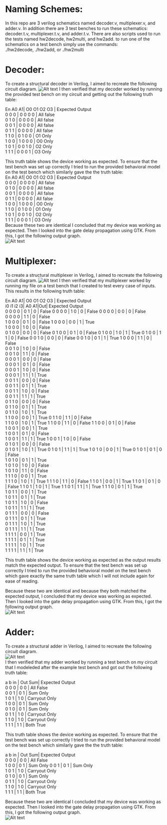 # Naming Schemes:  
In this repo are 3 verilog schematics named decoder.v, multiplexer.v, and adder.v. In addition there are 3 test benches to run these schematics: decoder.t.v, multiplexer.t.v, and adder.t.v. There are also scripts used to run the tests named hw2decode, hw2multi, and hw2add. to run one of the schematics on a test bench simply use the commands:  
./hw2decode, ./hw2add, or ./hw2multi  
# Decoder:   
To create a structural decoder in Verilog, I aimed to recreate the following circuit diagram.
![Alt text](/schematic/decode_schem.png?raw=true "Decoder schematic (from All about circuits)")
I then verified that my decoder worked by running the provided test bench on my circuit and
getting out the following truth table:  

En A0 A1| O0 O1 O2 O3 | Expected Output  
0  0  0 |  0  0  0  0 | All false  
0  1  0 |  0  0  0  0 | All false  
0  0  1 |  0  0  0  0 | All false    
0  1  1 |  0  0  0  0 | All false  
1  1  0 |  0  1  0  0 | O1 Only  
1  0  0 |  1  0  0  0 | O0 Only    
1  0  1 |  0  0  1  0 | O2 Only  
1  1  1 |  0  0  0  1 | O3 Only  

This truth table shows the device working as expected. To ensure that the test
bench was set up correctly I tried to run the provided behavioral model on the
test bench which similarly gave the the truth table:  
En A0 A1| O0 O1 O2 O3 | Expected Output    
0  0  0 |  0  0  0  0 | All false  
0  1  0 |  0  0  0  0 | All false    
0  0  1 |  0  0  0  0 | All false  
0  1  1 |  0  0  0  0 | All false  
1  0  0 |  1  0  0  0 | O0 Only  
1  1  0 |  0  1  0  0 | O1 Only  
1  0  1 |  0  0  1  0 | O2 Only  
1  1  1 |  0  0  0  1 | O3 Only  
Because these two are identical I concluded that my device was working as expected.
Then I looked into the gate delay propagation using GTK. From this, I got the following
output graph.  
![Alt text](/decoderGTK.png?raw=true "Decoder Gate Delay")

# Multiplexer:
To create a structural multiplexer in Verilog, I aimed to recreate the following circuit diagram.
![Alt text](/schematic/multiplex_schem.png?raw=true "Multiplexer schematic (from TutorialsPoint)")
I then verified that my multiplexer worked by running my file on a test bench that I created to test every case of inputs. This results in the following truth table:  

En A0 A1| O0 O1 O2 O3 | Expected Output  
i0 i1 i2 i3| A0 A1|Out| Expected Output  
0  0  0  0 | 0  1 | 0 | False
0  0  0  0 | 1  0 | 0 | False
0  0  0  0 | 0  0 | 0 | False    
0  0  0  0 | 1  1 | 0 | False  
1  0  0  0 | 0  1 | 0 | False
1  0  0  0 | 0  0 | 1 | True    
1  0  0  0 | 1  0 | 0 | False  
0  1  0  0 | 0  0 | 0 | False
0  1  0  0 | 0  1 | 0 | False
0  1  0  0 | 1  0 | 1 | True
0  1  0  0 | 1  1 | 0 | False
0  0  1  0 | 0  0 | 0 | False
0  0  1  0 | 0  1 | 1 | True
1  0  0  0 | 1  1 | 0 | False            
0  0  1  0 | 1  0 | 0 | False  
0  0  1  0 | 1  1 | 0 | False  
0  0  0  1 | 0  0 | 0 | False  
0  0  0  1 | 0  1 | 0 | False  
0  0  0  1 | 1  0 | 0 | False  
0  0  0  1 | 1  1 | 1 | True  
0  0  1  1 | 0  0 | 0 | False  
0  0  1  1 | 0  1 | 1 | True  
0  0  1  1 | 1  0 | 0 | False  
0  0  1  1 | 1  1 | 1 | True  
0  1  1  0 | 0  0 | 0 | False  
0  1  1  0 | 0  1 | 1 | True  
0  1  1  0 | 1  0 | 1 | True  
1  1  0  0 | 0  0 | 1 | True
0  1  1  0 | 1  1 | 0 | False    
1  1  0  0 | 1  0 | 1 | True
1  1  0  0 | 1  1 | 0 | False
1  1  0  0 | 0  1 | 0 | False      
1  0  0  1 | 0  0 | 1 | True  
1  0  0  1 | 0  1 | 0 | False  
1  0  0  1 | 1  1 | 1 | True
1  0  0  1 | 1  0 | 0 | False    
0  1  0  1 | 0  0 | 0 | False  
0  1  0  1 | 1  0 | 1 | True
0  1  0  1 | 1  1 | 1 | True
1  0  1  0 | 0  0 | 1 | True
0  1  0  1 | 0  1 | 0 | False      
1  0  1  0 | 0  1 | 1 | True  
1  0  1  0 | 1  0 | 0 | False  
1  0  1  0 | 1  1 | 0 | False  
1  1  1  0 | 0  0 | 1 | True  
1  1  1  0 | 1  0 | 1 | True
1  1  1  0 | 1  1 | 0 | False
1  1  0  1 | 0  0 | 1 | True
1  1  0  1 | 0  1 | 0 | False
1  1  0  1 | 1  0 | 1 | True
1  1  0  1 | 1  1 | 1 | True
1  1  1  0 | 0  1 | 1 | True            
1  0  1  1 | 0  0 | 1 | True  
1  0  1  1 | 0  1 | 1 | True  
1  0  1  1 | 1  0 | 0 | False  
1  0  1  1 | 1  1 | 1 | True  
0  1  1  1 | 0  0 | 0 | False  
0  1  1  1 | 0  1 | 1 | True  
0  1  1  1 | 1  0 | 1 | True  
0  1  1  1 | 1  1 | 1 | True  
1  1  1  1 | 0  0 | 1 | True  
1  1  1  1 | 0  1 | 1 | True  
1  1  1  1 | 1  0 | 1 | True  
1  1  1  1 | 1  1 | 1 | True  


This truth table shows the device working as expected as the output results match the expected output. To ensure that the test bench was set up correctly I tried to run the provided behavioral model on the
test bench which gave exactly the same truth table which I will not include again for ease of reading.  

Because these two are identical and because they both matched the expected output, I concluded that my device was working as expected.  
Then I looked into the gate delay propagation using GTK. From this, I got the following
output graph.  
![Alt text](/multiGTK.png?raw=true "Multiplexer Gate Delay")  

# Adder:  

To create a structural adder in Verilog, I aimed to recreate the following circuit diagram.  
![Alt text](/schematic/add_schem.jpg?raw=true "Full Adder schematic (from ResearchGate)")  
I then verified that my adder worked by running a test bench on my circuit that I modeleded after the example test bench and got out the following truth table:  

a  b in | Out Sum| Expected Output  
0  0  0 |  0   0 | All False  
0  0  1 |  0   1 | Sum Only  
1  0  1 |  1   0 | Carryout Only  
1  0  0 |  0   1 | Sum Only    
0  1  0 |  0   1 | Sum Only  
0  1  1 |  1   0 | Carryout Only  
1  1  0 |  1   0 | Carryout Only  
1  1  1 |  1   1 | Both True  


This truth table shows the device working as expected. To ensure that the test
bench was set up correctly I tried to run the provided behavioral model on the
test bench which similarly gave the the truth table:  

a  b in | Out Sum| Expected Output  
0  0  0 |  0   0 | All False  
1  0  0 |  0   1 | Sum Only
0  0  1 |  0   1 | Sum Only    
1  0  1 |  1   0 | Carryout Only  
0  1  0 |  0   1 | Sum Only  
0  1  1 |  1   0 | Carryout Only  
1  1  0 |  1   0 | Carryout Only  
1  1  1 |  1   1 | Both True  

Because these two are identical I concluded that my device was working as expected.
Then I looked into the gate delay propagation using GTK. From this, I got the following
output graph.  
![Alt text](/adderGTK.png?raw=true "Adder Gate Delay")  
